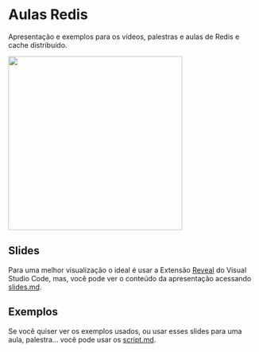 # Aulas Redis
Apresentação e exemplos para os vídeos, palestras e aulas de Redis e cache distribuído.

<img src="https://upload.wikimedia.org/wikipedia/en/thumb/6/6b/Redis_Logo.svg/1200px-Redis_Logo.svg.png" width="350px"></img>

## Slides
Para uma melhor visualização o ideal é usar a Extensão [Reveal](https://marketplace.visualstudio.com/items?itemName=evilz.vscode-reveal) do Visual Studio Code, mas, você pode ver o conteúdo da apresentação acessando [slides.md](./slides.md).

## Exemplos

Se você quiser ver os exemplos usados, ou usar esses slides para uma aula, palestra... você pode usar os [script.md](./script.md).
